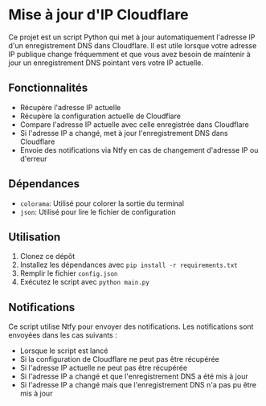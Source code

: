# Mise à jour d'IP Cloudflare

Ce projet est un script Python qui met à jour automatiquement l'adresse IP d'un enregistrement DNS dans Cloudflare. Il est utile lorsque votre adresse IP publique change fréquemment et que vous avez besoin de maintenir à jour un enregistrement DNS pointant vers votre IP actuelle.

## Fonctionnalités

- Récupère l'adresse IP actuelle
- Récupère la configuration actuelle de Cloudflare
- Compare l'adresse IP actuelle avec celle enregistrée dans Cloudflare
- Si l'adresse IP a changé, met à jour l'enregistrement DNS dans Cloudflare
- Envoie des notifications via Ntfy en cas de changement d'adresse IP ou d'erreur

## Dépendances

- `colorama`: Utilisé pour colorer la sortie du terminal
- `json`: Utilisé pour lire le fichier de configuration

## Utilisation

1. Clonez ce dépôt
2. Installez les dépendances avec `pip install -r requirements.txt`
3. Remplir le fichier `config.json`
4. Exécutez le script avec `python main.py`

## Notifications

Ce script utilise Ntfy pour envoyer des notifications. Les notifications sont envoyées dans les cas suivants :

- Lorsque le script est lancé
- Si la configuration de Cloudflare ne peut pas être récupérée
- Si l'adresse IP actuelle ne peut pas être récupérée
- Si l'adresse IP a changé et que l'enregistrement DNS a été mis à jour
- Si l'adresse IP a changé mais que l'enregistrement DNS n'a pas pu être mis à jour
